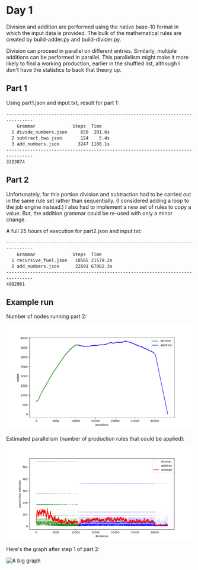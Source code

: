 # Day 1

Division and addition are performed using the native base-10 format in which the
input data is provided. The bulk of the mathematical rules are created by
build-adder.py and build-divider.py.

Division can proceed in parallel on different entries. Similarly, multiple additions
can be performed in parallel. This parallelism might make it more likely to find a
working production, earlier in the shuffled list, although I don't have the statistics
to back that theory up.

## Part 1

Using part1.json and input.txt, result for part 1:

```
--------------------------------------------------------------------------------
    Grammar              Steps  Time  
  1 divide_numbers.json     650  201.6s
  2 subtract_two.json       124    5.4s
  3 add_numbers.json       3247 1188.1s
--------------------------------------------------------------------------------
3323874
```

## Part 2

Unfortunately, for this portion division and subtraction had to be
carried out in the same rule set rather than sequentially.  (I considered
adding a loop to the job engine instead.)  I also had to implement a
new set of rules to copy a value. But, the addition grammar could be
re-used with only a minor change.

A full 25 hours of execution for part2.json and input.txt:

```
--------------------------------------------------------------------------------
    Grammar              Steps  Time  
  1 recursive_fuel.json   10585 21579.2s
  2 add_numbers.json      22691 67062.3s
--------------------------------------------------------------------------------
4982961
```

## Example run

Number of nodes running part 2:

![number of nodes](node-count.png)

Estimated parallelism (number of production rules that could be applied):

![active production rules](parallelism-estimate.png)

Here's the graph after step 1 of part 2:

![A big graph](big-division-graph.png)


